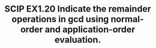 ---
layout: post
title: SCIP EX1.20  Indicate the remainder operations in gcd using normal-order and application-order evaluation.
description: Operations in gcd

---